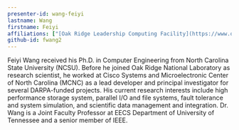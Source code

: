 ```yaml
---
presenter-id: wang-feiyi
lastname: Wang
firstname: Feiyi
affiliations: ["[Oak Ridge Leadership Computing Facility](https://www.olcf.ornl.gov/)"]
github-id: fwang2
---
```

Feiyi Wang received his Ph.D. in Computer Engineering from North
Carolina State University (NCSU). Before he joined Oak Ridge National
Laboratory as research scientist, he worked at Cisco Systems and
Microelectronic Center of North Carolina (MCNC) as a lead developer
and principal investigator for several DARPA-funded projects.  His
current research interests include high performance storage system,
parallel I/O and file systems, fault tolerance and system simulation,
and scientific data management and integration.  Dr. Wang is a Joint
Faculty Professor at EECS Department of University of Tennessee and a
senior member of IEEE.
